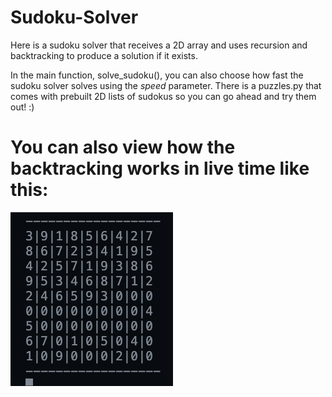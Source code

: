 # Sudoku-Solver

Here is a sudoku solver that receives a 2D array and uses 
recursion and backtracking to produce a solution if it exists.

In the main function, solve_sudoku(), you can also choose how fast
the sudoku solver solves using the _speed_ parameter. There is a
puzzles.py that comes with prebuilt 2D lists of sudokus so you can go ahead
and try them out! :)

# You can also view how the backtracking works in live time like this:</br>
![](sudoku.gif)




